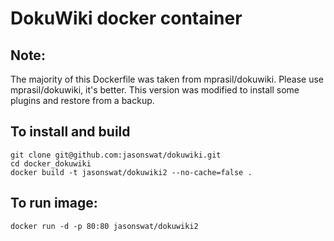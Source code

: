 DokuWiki docker container
=========================

Note:
-------------
The majority of this Dockerfile was taken from mprasil/dokuwiki. Please use mprasil/dokuwiki, it's better. 
This version was modified to install some plugins and restore from a backup.

To install and build
-------------

    git clone git@github.com:jasonswat/dokuwiki.git
    cd docker_dokuwiki
    docker build -t jasonswat/dokuwiki2 --no-cache=false .

To run image:
-------------

    docker run -d -p 80:80 jasonswat/dokuwiki2
